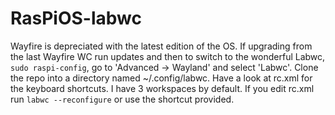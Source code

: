 # RasPiOS-labwc

Wayfire is depreciated with the latest edition of the OS. If upgrading from the last Wayfire WC run updates and then to switch to the wonderful Labwc, `sudo raspi-config`, go to 'Advanced -> Wayland' and select 'Labwc'. Clone the repo into a directory named ~/.config/labwc. Have a look at rc.xml for the keyboard shortcuts. I have 3 workspaces by default. If you edit rc.xml run `labwc --reconfigure` or use the shortcut provided. 

